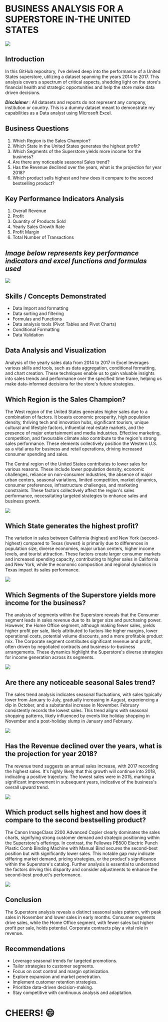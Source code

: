 # BUSINESS ANALYSIS FOR A SUPERSTORE IN-THE UNITED STATES
![](logo.jpg)

## Introduction

In this GitHub repository, I've delved deep into the performance of a United States superstore, utilizing a dataset spanning the years 2014 to 2017. This analysis covers a spectrum of critical aspects, shedding light on the store's financial health and strategic opportunities and help the store make data driven decisions.

**_Disclaimer_** : All datasets and reports do not represent any company, institution or country. This is a dummy dataset meant to demonstrate my capabilities as a Data analyst using Microsoft Excel.

## Business Questions

1.	Which Region is the Sales Champion?
2.	Which State in the United States generates the highest profit?
3.	Which Segments of the Superstore yields more income for the business?
4.	Are there any noticeable seasonal Sales trend?
5.	Has the Revenue declined over the years, what is the projection for year 2018?
6.	Which product sells highest and how does it compare to the second bestselling product?


## Key Performance Indicators Analysis

1.	Overall Revenue
2.	Profit
3.	Quantity of Products Sold
4.	Yearly Sales Growth Rate
5.	Profit Margin
6.	Total Number of Transactions

**_Image below represents key performance indicators and excel functions and formulas used_**
---
![](kpi.jpg)

## Skills / Concepts Demonstrated

-	Data Import and formatting
-	Data sorting and filtering
-	Formulas and Functions
-	Data analysis tools (Pivot Tables and Pivot Charts)
-	Conditional Formatting
-	Data Validation


## Data Analysis and Visualization

Analysis of the yearly sales data from 2014 to 2017 in Excel leverages various skills and tools, such as data aggregation, conditional formatting, and chart creation. These techniques enable us to gain valuable insights into sales trends and performance over the specified time frame, helping us make data-informed decisions for the store's future strategies.



## Which Region is the Sales Champion?

The West region of the United States generates higher sales due to a combination of factors. It boasts economic prosperity, high population density, thriving tech and innovation hubs, significant tourism, unique cultural and lifestyle factors, influential real estate markets, and the presence of major entertainment and media industries. Effective marketing, competition, and favourable climate also contribute to the region's strong sales performance. These elements collectively position the Western U.S. as a vital area for business and retail operations, driving increased consumer spending and sales.

The Central region of the United States contributes to lower sales for various reasons. These include lower population density, economic challenges, reliance on non-consumer industries, the absence of major urban centers, seasonal variations, limited competition, market dynamics, consumer preferences, infrastructure challenges, and marketing constraints. These factors collectively affect the region's sales performance, necessitating targeted strategies to enhance sales and business growth.

![](profitbyregion.jpg)


## Which State generates the highest profit?

The variation in sales between California (highest) and New York (second-highest) compared to Texas (lowest) is primarily due to differences in population size, diverse economies, major urban centers, higher income levels, and tourist attraction. These factors create larger consumer markets and increased spending capacity, contributing to higher sales in California and New York, while the economic composition and regional dynamics in Texas impact its sales performance.

![](profitbystate.jpg)



## Which Segments of the Superstore yields more income for the business?

The analysis of segments within the Superstore reveals that the Consumer segment leads in sales revenue due to its larger size and purchasing power. However, the Home Office segment, although making fewer sales, yields higher profit per sale, likely attributed to factors like higher margins, lower operational costs, potential volume discounts, and a more profitable product mix. The Corporate segment contributes significant revenue and profit, often driven by negotiated contracts and business-to-business arrangements. These dynamics highlight the Superstore's diverse strategies for income generation across its segments.

![](prbysegment.jpg)


## Are there any noticeable seasonal Sales trend?

The sales trend analysis indicates seasonal fluctuations, with sales typically lower from January to July, gradually increasing in August, experiencing a dip in October, and a substantial increase in November. February consistently records the lowest sales. This trend aligns with seasonal shopping patterns, likely influenced by events like holiday shopping in November and a post-holiday slump in January and February.

![](revenuebymonth.jpg)


## Has the Revenue declined over the years, what is the projection for year 2018?

The revenue trend suggests an annual sales increase, with 2017 recording the highest sales. It's highly likely that this growth will continue into 2018, indicating a positive trajectory. The lowest sales were in 2015, marking a significant improvement in subsequent years, indicative of the business's overall upward trend.

![](revenuebyyear.jpg)



## Which product sells highest and how does it compare to the second bestselling product?

The Canon ImageClass 2200 Advanced Copier clearly dominates the sales charts, signifying strong customer demand and strategic positioning within the Superstore's offerings. In contrast, the Fellowes PB500 Electric Punch Plastic Comb Binding Machine with Manual Bind secures the second-best position but with significantly lower sales. This notable gap may indicate differing market demand, pricing strategies, or the product's significance within the Superstore's catalog. Further analysis is essential to understand the factors driving this disparity and consider adjustments to enhance the second-best product's performance.

![](mvpproducts.jpg)

## Conclusion  

The Superstore analysis reveals a distinct seasonal sales pattern, with peak sales in November and lower sales in early months. Consumer segments drive sales, while the Home Office segment, with fewer sales but higher profit per sale, holds potential. Corporate contracts play a vital role in revenue.

## Recommendations
- Leverage seasonal trends for targeted promotions.
- Tailor strategies to customer segments.
- Focus on cost control and margin optimization.
- Explore expansion and market penetration.
- Implement customer retention strategies.
- Prioritize data-driven decision-making.
- Stay competitive with continuous analysis and adaptation.



# CHEERS! 😄










